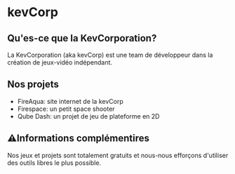 # kevCorp

## Qu'es-ce que la KevCorporation?

La KevCorporation (aka kevCorp) est une team de développeur dans la création de jeux-vidéo indépendant. 

## Nos projets

- FireAqua: site internet de la kevCorp
- Firespace: un petit space shooter
- Qube Dash: un projet de jeu de plateforme en 2D

## ⚠️Informations complémentires

Nos jeux et projets sont totalement gratuits et nous-nous efforçons d'utiliser des outils libres le plus possible.
